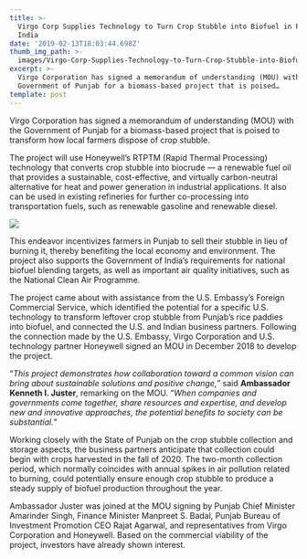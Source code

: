 ```yaml
---
title: >-
  Virgo Corp Supplies Technology to Turn Crop Stubble into Biofuel in Punjab,
  India
date: '2019-02-13T18:03:44.698Z'
thumb_img_path: >-
  images/Virgo-Corp-Supplies-Technology-to-Turn-Crop-Stubble-into-Biofuel-in-Punjab--India/1*itorIu-lKnUvMbtWrsWfXQ.jpeg
excerpt: >-
  Virgo Corporation has signed a memorandum of understanding (MOU) with the
  Government of Punjab for a biomass-based project that is poised…
template: post
---
```

Virgo Corporation has signed a memorandum of understanding (MOU) with the Government of Punjab for a biomass-based project that is poised to transform how local farmers dispose of crop stubble.

The project will use Honeywell’s RTPTM (Rapid Thermal Processing) technology that converts crop stubble into biocrude — a renewable fuel oil that provides a sustainable, cost-effective, and virtually carbon-neutral alternative for heat and power generation in industrial applications. It also can be used in existing refineries for further co-processing into transportation fuels, such as renewable gasoline and renewable diesel.

![](/images/Virgo-Corp-Supplies-Technology-to-Turn-Crop-Stubble-into-Biofuel-in-Punjab--India/1*itorIu-lKnUvMbtWrsWfXQ.jpeg)

This endeavor incentivizes farmers in Punjab to sell their stubble in lieu of burning it, thereby benefiting the local economy and environment. The project also supports the Government of India’s requirements for national biofuel blending targets, as well as important air quality initiatives, such as the National Clean Air Programme.

The project came about with assistance from the U.S. Embassy’s Foreign Commercial Service, which identified the potential for a specific U.S. technology to transform leftover crop stubble from Punjab’s rice paddies into biofuel, and connected the U.S. and Indian business partners. Following the connection made by the U.S. Embassy, Virgo Corporation and U.S. technology partner Honeywell signed an MOU in December 2018 to develop the project.

“*This project demonstrates how collaboration toward a common vision can bring about sustainable solutions and positive change,*” said **Ambassador Kenneth I. Juster**, remarking on the MOU. “*When companies and governments come together, share resources and expertise, and develop new and innovative approaches, the potential benefits to society can be substantial.*”

Working closely with the State of Punjab on the crop stubble collection and storage aspects, the business partners anticipate that collection could begin with crops harvested in the fall of 2020. The two-month collection period, which normally coincides with annual spikes in air pollution related to burning, could potentially ensure enough crop stubble to produce a steady supply of biofuel production throughout the year.

Ambassador Juster was joined at the MOU signing by Punjab Chief Minister Amarinder Singh, Finance Minister Manpreet S. Badal, Punjab Bureau of Investment Promotion CEO Rajat Agarwal, and representatives from Virgo Corporation and Honeywell. Based on the commercial viability of the project, investors have already shown interest.
